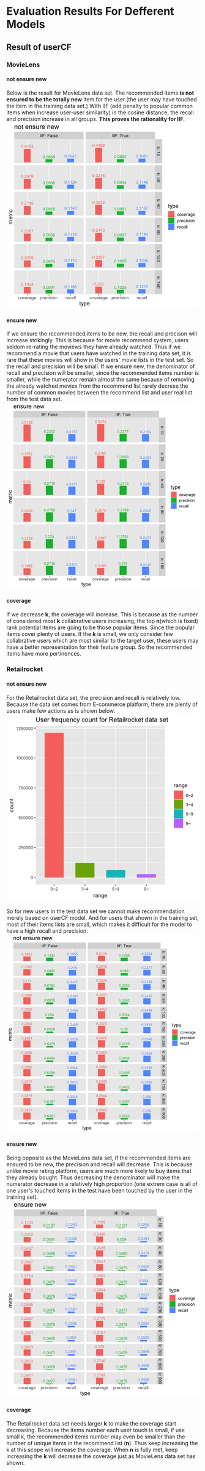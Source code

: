 # Evaluation Results For Defferent Models
## Result of userCF
### MovieLens
#### not ensure new
Below is the result for MovieLens data set. The recommended items **is not ensured to be the totally new** item for the user.(the user may have touched the item in the training data set.) With IIF (add penalty to popular common items when increase user-user similarity) in the cosine distance, the recall and precision increase in all groups. **This proves the rationality for IIF**.
![avatar](plot/movielens_not_ensure_new.png)
#### ensure new
If we ensure the recommended items to be new, the recall and precison will increase strikingly. This is because for movie recommend system, users seldom re-rating the moviews they have already watched. Thus if we recommend a movie that users have watched in the training data set, it is rare that these movies will show in the users' movie lists in the test set. So the recall and precision will be small. If we ensure new, the denominator of recall and precision will be smaller, since the recommended items number is smaller, while the numerator remain almost the same because of removing the already watched movies from the recommend list rarely decrese the number of common movies between the recommend list and user real list from the test data set.
![avatar](plot/movielens_ensure_new.png)
#### coverage
If we decrease **k**, the coverage will increase. This is because as the number of considered most **k** collabrative users increasing, the top **n**(which is fixed) rank potential items are going to be those popular items. Since the popular items cover plenty of users. If the **k** is small, we only consider few collabrative users which are most similar to the target user, these users may have a better representation for their feature group. So the recommended items have more pertinences.
### Retailrocket
#### not ensure new
For the Retailrocket data set, the precision and recall is relatively low. Because the data set comes from E-commerce platform, there are plenty of users make few actions as is shown below.
![avatar](plot/retailrocket_user_freq.png)

So for new users in the test data set we cannot make recommendation merely based on userCF model. And for users that shown in the training set, most of their items lists are small, which makes it difficult for the model to have a high recall and precision.
![avatar](plot/retailrocket_not_ensure_new.png)
#### ensure new
Being opposite as the MovieLens data set, if the recommended items are ensured to be new, the precision and recall will decrease. This is because unlike movie rating platform, users are much more likely to buy items that they already bought. Thus decreasing the denominator will make the numerator decrease in a relatively high proportion (one extrem case is all of one user's touched items in the test have been touched by the user in the training set).
![avatar](plot/retailrocket_ensure_new.png)
#### coverage
The Retailrocket data set needs larger **k** to make the coverage start decreasing. Because the items number each user touch is small, if use small k, the recommended items number may even be smaller than the number of unique items in the recommend list (**n**). Thus keep increasing the k at this scope will increase the coverage. When **n** is fully met, keep increasing the **k** will decrease the coverage just as MovieLens data set has shown.

